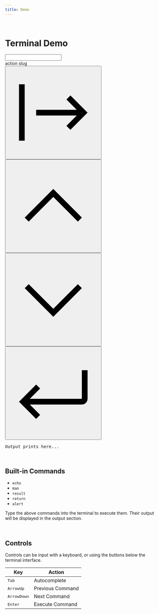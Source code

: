 ```yaml
---
title: Demo
---
```


<br>

# Terminal Demo

<div id="terminal-wrapper"><input id="termd" type="text"></div>

<div id="terminal-actions">
  <div id="action-slug">action slug</div>
  <div id="action-buttons">
    <button class="action-button left-end-button" id="autocomplete" title="Autocomplete"><div class="button-icon-container"><svg id="icon" xmlns="http://www.w3.org/2000/svg" version="1.1" viewBox="0 0 32 32" width="100%" height="100%" fill="currentColor"><defs><style>.st0 {fill: none;}</style></defs><rect x="4" y="6.2" width="2" height="19.7" transform="translate(10 32) rotate(-180)"/>   <polygon points="22 22 28 16 22 10 20.6 11.4 24.2 15 10 15 10 17 24.2 17 20.6 20.6 22 22"/><rect id="_Transparent_Rectangle_" class="st0" width="32" height="32" transform="translate(32 32) rotate(-180)"/> </svg></div></button>
    <button class="action-button middle-button" id="previous" title="Previous command"><div class="button-icon-container"><svg version="1.1"  class="icon-svg" xmlns="http://www.w3.org/2000/svg" width="100%" height="100%" viewBox="0 0 32 32" style="enable-background:new 0 0 32 32;" fill="currentColor"> <style type="text/css"> .st0{fill:none;} </style> <polygon points="16,10 26,20 24.6,21.4 16,12.8 7.4,21.4 6,20 "/> <rect id="_x3C_Transparent_Rectangle_x3E_" class="st0" width="32" height="32"/> </svg></div></button>
    <button class="action-button middle-button" id="next" title="Next command"><div class="button-icon-container"><svg version="1.1"  class="icon-svg" xmlns="http://www.w3.org/2000/svg" width="100%" height="100%" viewBox="0 0 32 32" style="enable-background:new 0 0 32 32;" fill="currentColor"> <style type="text/css"> .st0{fill:none;} </style> <polygon points="16,22 6,12 7.4,10.6 16,19.2 24.6,10.6 26,12 "/> <rect id="_x3C_Transparent_Rectangle_x3E_" class="st0" width="32" height="32"/> </svg></div></button>
    <button class="action-button right-end-button" id="return" title="Execute Command"><div class="button-icon-container"><svg class="icon-svg" xmlns="http://www.w3.org/2000/svg" version="1.1" viewBox="0 0 32 32" width="100%" height="100%" fill="currentColor"><defs><style>.st0 {fill: none;}</style></defs><path d="M10,13l-6,6,6,6,1.4-1.4-3.6-3.6h18.2c1.1,0,2-.9,2-2v-10s-2,0-2,0v10H7.8s3.6-3.6,3.6-3.6l-1.4-1.4Z"/><rect id="_Transparent_Rectangle_" class="st0" width="32" height="32" transform="translate(32 32) rotate(-180)"/> </svg></div></button>
  </div>
</div>
<pre id="output">Output prints here...</pre>

<br>

## Built-in Commands
- `echo`
- `man`
- `result`
- `return`
- `alert`

Type the above commands into the terminal to execute them. Their output will be displayed in the output section.

<br>

## Controls
Controls can be input with a keyboard, or using the buttons below the terminal interface.

Key | Action
-|-
<kbd>Tab</kbd> | Autocomplete
<kbd>ArrowUp</kbd> | Previous Command
<kbd>ArrowDown</kbd> | Next Command
<kbd>Enter</kbd> | Execute Command


<script src="../input-demo.js" type="module"></script>
